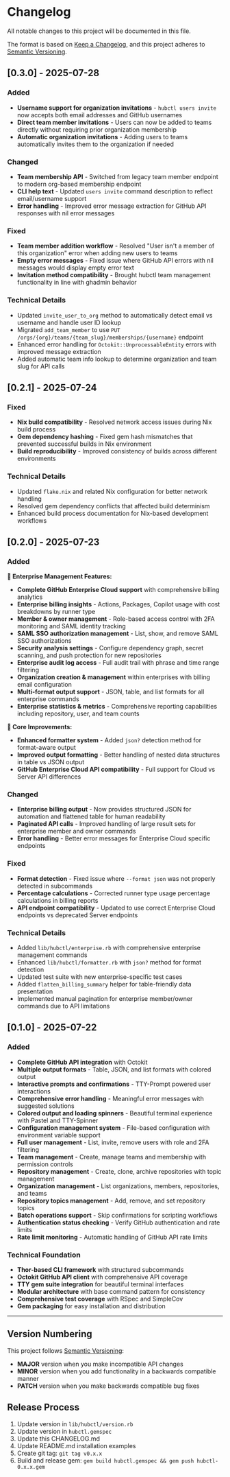 # Changelog

All notable changes to this project will be documented in this file.

The format is based on [Keep a Changelog](https://keepachangelog.com/en/1.0.0/),
and this project adheres to [Semantic Versioning](https://semver.org/spec/v2.0.0.html).

## [0.3.0] - 2025-07-28

### Added
- **Username support for organization invitations** - `hubctl users invite` now accepts both email addresses and GitHub usernames
- **Direct team member invitations** - Users can now be added to teams directly without requiring prior organization membership
- **Automatic organization invitations** - Adding users to teams automatically invites them to the organization if needed

### Changed
- **Team membership API** - Switched from legacy team member endpoint to modern org-based membership endpoint
- **CLI help text** - Updated `users invite` command description to reflect email/username support
- **Error handling** - Improved error message extraction for GitHub API responses with nil error messages

### Fixed
- **Team member addition workflow** - Resolved "User isn't a member of this organization" error when adding new users to teams
- **Empty error messages** - Fixed issue where GitHub API errors with nil messages would display empty error text
- **Invitation method compatibility** - Brought hubctl team management functionality in line with ghadmin behavior

### Technical Details
- Updated `invite_user_to_org` method to automatically detect email vs username and handle user ID lookup
- Migrated `add_team_member` to use `PUT /orgs/{org}/teams/{team_slug}/memberships/{username}` endpoint
- Enhanced error handling for `Octokit::UnprocessableEntity` errors with improved message extraction
- Added automatic team info lookup to determine organization and team slug for API calls

## [0.2.1] - 2025-07-24

### Fixed
- **Nix build compatibility** - Resolved network access issues during Nix build process
- **Gem dependency hashing** - Fixed gem hash mismatches that prevented successful builds in Nix environment
- **Build reproducibility** - Improved consistency of builds across different environments

### Technical Details
- Updated `flake.nix` and related Nix configuration for better network handling
- Resolved gem dependency conflicts that affected build determinism
- Enhanced build process documentation for Nix-based development workflows

## [0.2.0] - 2025-07-23

### Added

**🏢 Enterprise Management Features:**
- **Complete GitHub Enterprise Cloud support** with comprehensive billing analytics
- **Enterprise billing insights** - Actions, Packages, Copilot usage with cost breakdowns by runner type
- **Member & owner management** - Role-based access control with 2FA monitoring and SAML identity tracking
- **SAML SSO authorization management** - List, show, and remove SAML SSO authorizations
- **Security analysis settings** - Configure dependency graph, secret scanning, and push protection for new repositories
- **Enterprise audit log access** - Full audit trail with phrase and time range filtering
- **Organization creation & management** within enterprises with billing email configuration
- **Multi-format output support** - JSON, table, and list formats for all enterprise commands
- **Enterprise statistics & metrics** - Comprehensive reporting capabilities including repository, user, and team counts

**🔧 Core Improvements:**
- **Enhanced formatter system** - Added `json?` detection method for format-aware output
- **Improved output formatting** - Better handling of nested data structures in table vs JSON output
- **GitHub Enterprise Cloud API compatibility** - Full support for Cloud vs Server API differences

### Changed
- **Enterprise billing output** - Now provides structured JSON for automation and flattened table for human readability
- **Paginated API calls** - Improved handling of large result sets for enterprise member and owner commands
- **Error handling** - Better error messages for Enterprise Cloud specific endpoints

### Fixed
- **Format detection** - Fixed issue where `--format json` was not properly detected in subcommands
- **Percentage calculations** - Corrected runner type usage percentage calculations in billing reports
- **API endpoint compatibility** - Updated to use correct Enterprise Cloud endpoints vs deprecated Server endpoints

### Technical Details
- Added `lib/hubctl/enterprise.rb` with comprehensive enterprise management commands
- Enhanced `lib/hubctl/formatter.rb` with `json?` method for format detection
- Updated test suite with new enterprise-specific test cases
- Added `flatten_billing_summary` helper for table-friendly data presentation
- Implemented manual pagination for enterprise member/owner commands due to API limitations

## [0.1.0] - 2025-07-22

### Added
- **Complete GitHub API integration** with Octokit
- **Multiple output formats** - Table, JSON, and list formats with colored output
- **Interactive prompts and confirmations** - TTY-Prompt powered user interactions
- **Comprehensive error handling** - Meaningful error messages with suggested solutions
- **Colored output and loading spinners** - Beautiful terminal experience with Pastel and TTY-Spinner
- **Configuration management system** - File-based configuration with environment variable support
- **Full user management** - List, invite, remove users with role and 2FA filtering
- **Team management** - Create, manage teams and membership with permission controls
- **Repository management** - Create, clone, archive repositories with topic management
- **Organization management** - List organizations, members, repositories, and teams
- **Repository topics management** - Add, remove, and set repository topics
- **Batch operations support** - Skip confirmations for scripting workflows
- **Authentication status checking** - Verify GitHub authentication and rate limits
- **Rate limit monitoring** - Automatic handling of GitHub API rate limits

### Technical Foundation
- **Thor-based CLI framework** with structured subcommands
- **Octokit GitHub API client** with comprehensive API coverage
- **TTY gem suite integration** for beautiful terminal interfaces
- **Modular architecture** with base command pattern for consistency
- **Comprehensive test coverage** with RSpec and SimpleCov
- **Gem packaging** for easy installation and distribution

---

## Version Numbering

This project follows [Semantic Versioning](https://semver.org/):

- **MAJOR** version when you make incompatible API changes
- **MINOR** version when you add functionality in a backwards compatible manner  
- **PATCH** version when you make backwards compatible bug fixes

## Release Process

1. Update version in `lib/hubctl/version.rb`
2. Update version in `hubctl.gemspec`
3. Update this CHANGELOG.md
4. Update README.md installation examples
5. Create git tag: `git tag v0.x.x`
6. Build and release gem: `gem build hubctl.gemspec && gem push hubctl-0.x.x.gem`
